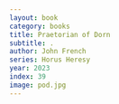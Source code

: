 ```yaml
---
layout: book
category: books
title: Praetorian of Dorn
subtitle: .
author: John French
series: Horus Heresy
year: 2023
index: 39
image: pod.jpg
---
```

